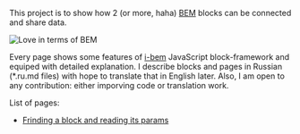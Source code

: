 This project is to show how 2 (or more, haha) [BEM](http://bem.info/) blocks can be connected and
share data.

![Love in terms of BEM](http://www.loveisfan.com/images/love-is-66-1995.jpg)

Every page shows some features of
[i-bem](https://github.com/bem/bem-bl/tree/master/blocks-common/i-bem)
JavaScript block-framework and
equiped with detailed explanation. I describe blocks and pages in Russian
(*.ru.md files) with hope to translate that in English later. Also, I am open to
any contribution: either imporving code or translation work.

List of pages:

 * [Frinding a block and reading its params](https://github.com/toivonen/bem-love/blob/master/desktop.bundles/ask-her-what-music-she-likes/ask-her-what-music-she-likes.ru.md)

